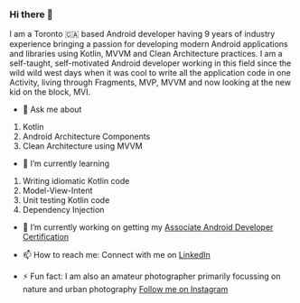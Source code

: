 ### Hi there 👋

I am a Toronto 🇨🇦 based Android developer having 9 years of industry experience bringing a passion for developing modern Android applications and libraries using Kotlin, MVVM and Clean Architecture practices. I am a self-taught, self-motivated Android developer working in this field since the wild wild west days when it was cool to write all the application code in one Activity, living through Fragments, MVP, MVVM and now looking at the new kid on the block, MVI.


- 💬 Ask me about
1. Kotlin
2. Android Architecture Components
3. Clean Architecture using MVVM

- 🌱 I’m currently learning
1. Writing idiomatic Kotlin code
2. Model-View-Intent
3. Unit testing Kotlin code
4. Dependency Injection

- 🔭 I’m currently working on getting my [Associate Android Developer Certification](https://developers.google.com/certification/associate-android-developer/study-guide)


- 📫 How to reach me: 
Connect with me on [LinkedIn](https://www.linkedin.com/in/prasannajeet/)


- ⚡ Fun fact:
I am also an amateur photographer primarily focussing on nature and urban photography [Follow me on Instagram](https://www.instagram.com/prasan.photos/)

<!--
**prasannajeet/prasannajeet** is a ✨ _special_ ✨ repository because its `README.md` (this file) appears on your GitHub profile.

Here are some ideas to get you started:

- 🔭 I’m currently working on ...
- 🌱 I’m currently learning ...
- 👯 I’m looking to collaborate on ...
- 🤔 I’m looking for help with ...
- 💬 Ask me about ...
- 📫 How to reach me: ...
- 😄 Pronouns: ...
- ⚡ Fun fact: ...
-->
